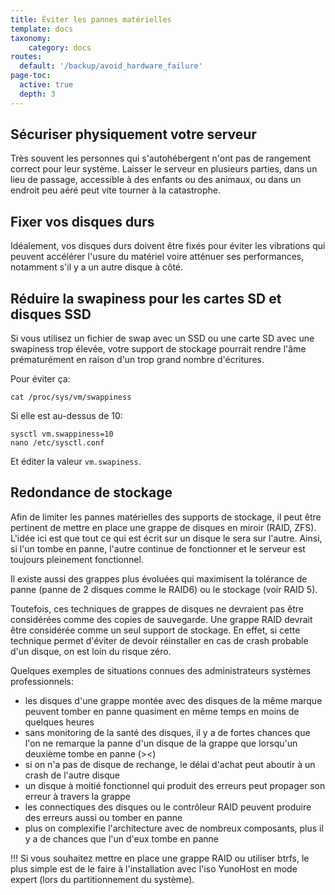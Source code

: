 ```yaml
---
title: Éviter les pannes matérielles
template: docs
taxonomy:
    category: docs
routes:
  default: '/backup/avoid_hardware_failure'
page-toc:
  active: true
  depth: 3
---
```


## Sécuriser physiquement votre serveur
Très souvent les personnes qui s'autohébergent n'ont pas de rangement correct pour leur système. Laisser le serveur en plusieurs parties, dans un lieu de passage, accessible à des enfants ou des animaux, ou dans un endroit peu aéré peut vite tourner à la catastrophe.

## Fixer vos disques durs
Idéalement, vos disques durs doivent être fixés pour éviter les vibrations qui peuvent accélérer l'usure du matériel voire atténuer ses performances, notamment s'il y a un autre disque à côté.

## Réduire la swapiness pour les cartes SD et disques SSD
Si vous utilisez un fichier de swap avec un SSD ou une carte SD avec une swapiness trop élevée, votre support de stockage pourrait rendre l'âme prématurément en raison d'un trop grand nombre d'écritures.

Pour éviter ça:
```
cat /proc/sys/vm/swappiness
```
Si elle est au-dessus de 10:
```
sysctl vm.swappiness=10
nano /etc/sysctl.conf
```
Et éditer la valeur `vm.swapiness`.

## Redondance de stockage
Afin de limiter les pannes matérielles des supports de stockage, il peut être pertinent de mettre en place une grappe de disques en miroir (RAID, ZFS). L'idée ici est que tout ce qui est écrit sur un disque le sera sur l'autre. Ainsi, si l'un tombe en panne, l'autre continue de fonctionner et le serveur est toujours pleinement fonctionnel.

Il existe aussi des grappes plus évoluées qui maximisent la tolérance de panne (panne de 2 disques comme le RAID6) ou le stockage (voir RAID 5).

Toutefois, ces techniques de grappes de disques ne devraient pas être considérées comme des copies de sauvegarde. Une grappe RAID devrait être considérée comme un seul support de stockage. En effet, si cette technique permet d'éviter de devoir réinstaller en cas de crash probable d'un disque, on est loin du risque zéro.

Quelques exemples de situations connues des administrateurs systèmes professionnels:
* les disques d'une grappe montée avec des disques de la même marque peuvent tomber en panne quasiment en même temps en moins de quelques heures
* sans monitoring de la santé des disques, il y a de fortes chances que l'on ne remarque la panne d'un disque de la grappe que lorsqu'un deuxième tombe en panne (><)
* si on n'a pas de disque de rechange, le délai d'achat peut aboutir à un crash de l'autre disque
* un disque à moitié fonctionnel qui produit des erreurs peut propager son erreur à travers la grappe
* les connectiques des disques ou le contrôleur RAID peuvent produire des erreurs aussi ou tomber en panne
* plus on complexifie l'architecture avec de nombreux composants, plus il y a de chances que l'un d'eux tombe en panne

!!! Si vous souhaitez mettre en place une grappe RAID ou utiliser btrfs, le plus simple est de le faire à l'installation avec l'iso YunoHost en mode expert (lors du partitionnement du système).
